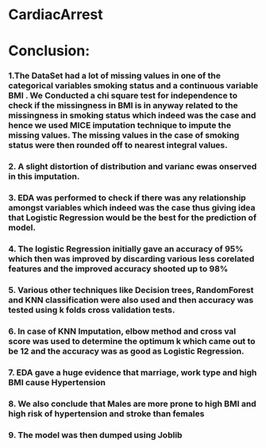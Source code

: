 # CardiacArrest
# Conclusion:
### 1.The DataSet had a lot of missing values in one of the categorical variables smoking status and a continuous variable BMI . We Conducted  a chi square test for independence to check if the missingness in BMI is in anyway related to the missingness in smoking status which indeed was the case and hence we used MICE imputation technique to impute the missing values. The missing values in the case of smoking status were then rounded off to nearest integral values. 
### 2. A slight distortion of distribution and varianc ewas onserved in this imputation.
### 3. EDA was performed to check if there was any relationship amongst variables which indeed was the case thus giving idea that Logistic Regression would be the best for the prediction of model.
### 4. The logistic Regression initially gave an accuracy of 95% which then was improved by discarding various less corelated features and the improved accuracy shooted up to 98%
### 5. Various other techniques like Decision trees, RandomForest and KNN classification were also used and then accuracy was tested using k folds cross validation tests. 
### 6. In case of KNN Imputation, elbow method and cross val score was used to determine the optimum k which came out to be 12 and the accuracy was as good as Logistic Regression.
### 7. EDA gave a huge evidence that marriage, work type and high BMI cause Hypertension
### 8. We also conclude that Males are more prone to high BMI and high risk of hypertension and stroke than females
### 9. The model was then dumped using Joblib
